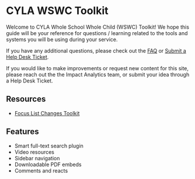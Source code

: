 # CYLA WSWC Toolkit

Welcome to CYLA Whole School Whole Child (WSWC) Toolkit! We hope this guide will be your reference for questions / learning related to the tools and systems you will be using during your service.

If you have any additional questions, please check out the [FAQ](faq.md) or [Submit a Help Desk Ticket](https://cityyear.sharepoint.com/teams/lax/SitePages/CYLA%20Help%20Desk.aspx).

If you would like to make improvements or request new content for this site, please reach out the the Impact Analytics team, or submit your idea through a Help Desk Ticket.

## Resources

- [Focus List Changes Toolkit](flchanges.md)


## Features
- Smart full-text search plugin
- Video resources
- Sidebar navigation
- Downloadable PDF embeds
- Comments and reacts 

